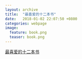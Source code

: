 ```yaml
---  
layout: archive  
title:  "最喜爱的十二本书"  
date:   2018-01-02 22:07:50 +0800  
categories: webpage
image:
  feature: book.png
  teaser: book.png
---  
```


<a href="/portfolio/book/index.html">最喜爱的十二本书</a>